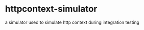 httpcontext-simulator
=====================

a simulator used to simulate http context during integration testing
